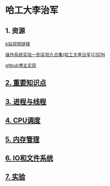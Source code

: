# 哈工大李治军

## 1. 资源

[b站视频链接](https://www.bilibili.com/video/BV19r4y1b7Aw/?spm_id_from=333.337.search-card.all.click&vd_source=c6838f09fbfc9766e04f0c65ca196c42)

[操作系统实验一到实验九合集(哈工大李治军)CSDN](https://blog.csdn.net/leoabcd12/article/details/122268321?ops_request_misc=%257B%2522request%255Fid%2522%253A%2522171115295416800222836403%2522%252C%2522scm%2522%253A%252220140713.130102334..%2522%257D&request_id=171115295416800222836403&biz_id=0&utm_medium=distribute.pc_search_result.none-task-blog-2~all~baidu_landing_v2~default-5-122268321-null-null.142^v99^pc_search_result_base3&utm_term=%E5%93%88%E5%B7%A5%E5%A4%A7%E6%93%8D%E4%BD%9C%E7%B3%BB%E7%BB%9F%E6%9D%8E%E6%B2%BB%E5%86%9B%E5%AE%9E%E9%AA%8C&spm=1018.2226.3001.4187)

[gitbub博主实现](https://github.com/hoverwinter/HIT-OSLab?tab=readme-ov-file)

## [2. 重要知识点](https://github.com/niu0217/OperatingSystem/blob/main/HGDLZJ/NB/Readme.md)

## [3. 进程与线程](https://github.com/niu0217/OperatingSystem/blob/main/HGDLZJ/ProcessAndThread/Readme.md)

## [4. CPU调度](https://github.com/niu0217/OperatingSystem/tree/main/HGDLZJ/CPUScheduling)

## [5. 内存管理](https://github.com/niu0217/OperatingSystem/blob/main/HGDLZJ/MemoryManage/Readme.md)

## [6. IO和文件系统](https://github.com/niu0217/OperatingSystem/blob/main/HGDLZJ/IOAndFileSystem/Readme.md)

## [7. 实验](https://github.com/niu0217/OperatingSystem/blob/main/HGDLZJ/Library/Readme.md)


